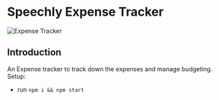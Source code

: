 # Speechly Expense Tracker

![Expense Tracker](https://i.ibb.co/VJjj3Kp/Screenshot-2020-12-18-205600.png)

## Introduction
An Expense tracker to track down the expenses and manage budgeting.
Setup:
- run ```npm i && npm start```
